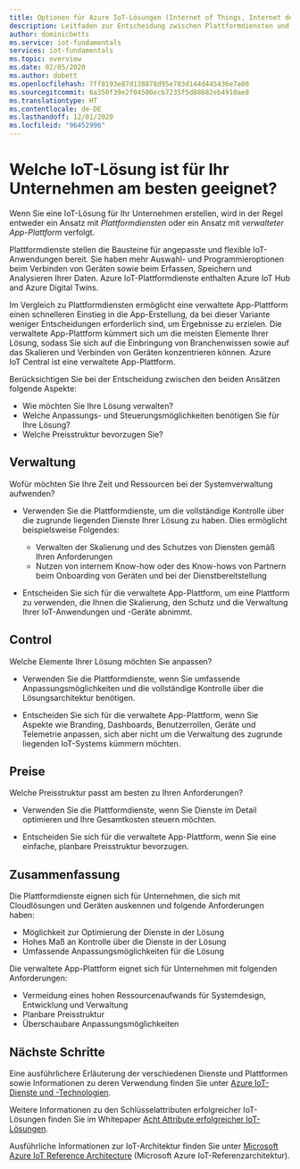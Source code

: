 ```yaml
---
title: Optionen für Azure IoT-Lösungen (Internet of Things, Internet der Dinge)
description: Leitfaden zur Entscheidung zwischen Plattformdiensten und der verwalteten App-Plattform beim Erstellen einer IoT-Lösung. Bei der Variante mit Plattformdiensten werden Dienste wie IoT Hub und Digital Twins als Bausteine verwendet. Bei der Variante mit der verwalteten App-Plattform wird IoT Central verwendet, um einen schnellen Einstieg zu ermöglichen.
author: dominicbetts
ms.service: iot-fundamentals
services: iot-fundamentals
ms.topic: overview
ms.date: 02/05/2020
ms.author: dobett
ms.openlocfilehash: 7ff8193e87d138878d95e783d144d445436e7a08
ms.sourcegitcommit: 6a350f39e2f04500ecb7235f5d88682eb4910ae8
ms.translationtype: HT
ms.contentlocale: de-DE
ms.lasthandoff: 12/01/2020
ms.locfileid: "96452996"
---
```

# <a name="what-is-the-right-iot-solution-for-your-business"></a>Welche IoT-Lösung ist für Ihr Unternehmen am besten geeignet?

Wenn Sie eine IoT-Lösung für Ihr Unternehmen erstellen, wird in der Regel entweder ein Ansatz mit *Plattformdiensten* oder ein Ansatz mit *verwalteter App-Plattform* verfolgt.

Plattformdienste stellen die Bausteine für angepasste und flexible IoT-Anwendungen bereit. Sie haben mehr Auswahl- und Programmieroptionen beim Verbinden von Geräten sowie beim Erfassen, Speichern und Analysieren Ihrer Daten. Azure IoT-Plattformdienste enthalten Azure IoT Hub and Azure Digital Twins.

Im Vergleich zu Plattformdiensten ermöglicht eine verwaltete App-Plattform einen schnelleren Einstieg in die App-Erstellung, da bei dieser Variante weniger Entscheidungen erforderlich sind, um Ergebnisse zu erzielen. Die verwaltete App-Plattform kümmert sich um die meisten Elemente Ihrer Lösung, sodass Sie sich auf die Einbringung von Branchenwissen sowie auf das Skalieren und Verbinden von Geräten konzentrieren können. Azure IoT Central ist eine verwaltete App-Plattform.

Berücksichtigen Sie bei der Entscheidung zwischen den beiden Ansätzen folgende Aspekte:

- Wie möchten Sie Ihre Lösung verwalten?
- Welche Anpassungs- und Steuerungsmöglichkeiten benötigen Sie für Ihre Lösung?
- Welche Preisstruktur bevorzugen Sie?

## <a name="management"></a>Verwaltung

Wofür möchten Sie Ihre Zeit und Ressourcen bei der Systemverwaltung aufwenden? 

- Verwenden Sie die Plattformdienste, um die vollständige Kontrolle über die zugrunde liegenden Dienste Ihrer Lösung zu haben. Dies ermöglicht beispielsweise Folgendes:

    - Verwalten der Skalierung und des Schutzes von Diensten gemäß Ihren Anforderungen
    - Nutzen von internem Know-how oder des Know-hows von Partnern beim Onboarding von Geräten und bei der Dienstbereitstellung

- Entscheiden Sie sich für die verwaltete App-Plattform, um eine Plattform zu verwenden, die Ihnen die Skalierung, den Schutz und die Verwaltung Ihrer IoT-Anwendungen und -Geräte abnimmt.

## <a name="control"></a>Control

Welche Elemente Ihrer Lösung möchten Sie anpassen?

- Verwenden Sie die Plattformdienste, wenn Sie umfassende Anpassungsmöglichkeiten und die vollständige Kontrolle über die Lösungsarchitektur benötigen.

- Entscheiden Sie sich für die verwaltete App-Plattform, wenn Sie Aspekte wie Branding, Dashboards, Benutzerrollen, Geräte und Telemetrie anpassen, sich aber nicht um die Verwaltung des zugrunde liegenden IoT-Systems kümmern möchten.

## <a name="pricing"></a>Preise

Welche Preisstruktur passt am besten zu Ihren Anforderungen?

- Verwenden Sie die Plattformdienste, wenn Sie Dienste im Detail optimieren und Ihre Gesamtkosten steuern möchten.

- Entscheiden Sie sich für die verwaltete App-Plattform, wenn Sie eine einfache, planbare Preisstruktur bevorzugen.

## <a name="summary"></a>Zusammenfassung

Die Plattformdienste eignen sich für Unternehmen, die sich mit Cloudlösungen und Geräten auskennen und folgende Anforderungen haben:

- Möglichkeit zur Optimierung der Dienste in der Lösung
- Hohes Maß an Kontrolle über die Dienste in der Lösung
- Umfassende Anpassungsmöglichkeiten für die Lösung

Die verwaltete App-Plattform eignet sich für Unternehmen mit folgenden Anforderungen:

- Vermeidung eines hohen Ressourcenaufwands für Systemdesign, Entwicklung und Verwaltung
- Planbare Preisstruktur
- Überschaubare Anpassungsmöglichkeiten

## <a name="next-steps"></a>Nächste Schritte

Eine ausführlichere Erläuterung der verschiedenen Dienste und Plattformen sowie Informationen zu deren Verwendung finden Sie unter [Azure IoT-Dienste und -Technologien](iot-services-and-technologies.md).

Weitere Informationen zu den Schlüsselattributen erfolgreicher IoT-Lösungen finden Sie im Whitepaper [Acht Attribute erfolgreicher IoT-Lösungen](https://aka.ms/8attributes).

Ausführliche Informationen zur IoT-Architektur finden Sie unter [Microsoft Azure IoT Reference Architecture](/azure/architecture/reference-architectures/iot) (Microsoft Azure IoT-Referenzarchitektur).